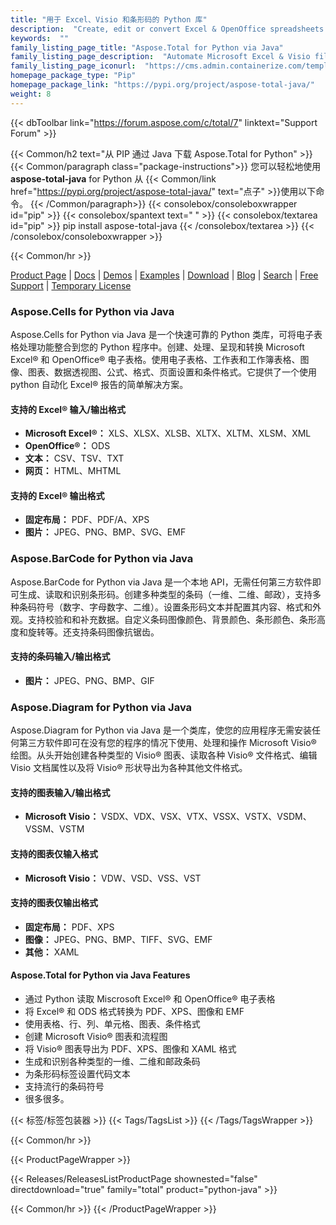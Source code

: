 ```yaml
---
title: "用于 Excel、Visio 和条形码的 Python 库"
description:  "Create, edit or convert Excel & OpenOffice spreadsheets and Visio diagram. Add barcode generation & scanning capabilities to Python apps"
keywords:  ""
family_listing_page_title: "Aspose.Total for Python via Java"
family_listing_page_description:  "Automate Microsoft Excel & Visio file generation, editing & conversion processes with Python libraries"
family_listing_page_iconurl:  "https://cms.admin.containerize.com/templates/aspose/img/products/total/aspose_total-for-python-via-java.svg"
homepage_package_type: "Pip"
homepage_package_link: "https://pypi.org/project/aspose-total-java/"
weight: 8
---
```


{{< dbToolbar link="https://forum.aspose.com/c/total/7" linktext="Support Forum" >}}

{{< Common/h2 text="从 PIP 通过 Java 下载 Aspose.Total for Python"  >}}
{{< Common/paragraph class="package-instructions">}}
您可以轻松地使用<b>aspose-total-java</b> for Python 从
{{< Common/link href="https://pypi.org/project/aspose-total-java/" text="点子"  >}}使用以下命令。
{{< /Common/paragraph>}}
{{< consolebox/consoleboxwrapper id="pip" >}}
       {{< consolebox/spantext text=" " >}}
       {{< consolebox/textarea id="pip" >}} pip install aspose-total-java {{< /consolebox/textarea >}}
{{< /consolebox/consoleboxwrapper >}}

{{< Common/hr >}}

[Product Page](https://products.aspose.com/total/python-java) | [Docs](https://docs.aspose.com/total/pythonjava/) | [Demos](https://products.aspose.app/total/family) | [Examples](https://aspose.github.io/) | [Download](https://downloads.aspose.com/total/pythonjava) | [Blog](https://blog.aspose.com/category/total/) | [Search](https://search.aspose.com/) | [Free Support](https://forum.aspose.com/c/total/7) | [Temporary License](https://purchase.aspose.com/temporary-license)

### Aspose.Cells for Python via Java

Aspose.Cells for Python via Java 是一个快速可靠的 Python 类库，可将电子表格处理功能整合到您的 Python 程序中。创建、处理、呈现和转换 Microsoft Excel® 和 OpenOffice® 电子表格。使用电子表格、工作表和工作簿表格、图像、图表、数据透视图、公式、格式、页面设置和条件格式。它提供了一个使用 python 自动化 Excel® 报告的简单解决方案。

#### 支持的 Excel® 输入/输出格式

- **Microsoft Excel®：** XLS、XLSX、XLSB、XLTX、XLTM、XLSM、XML
- **OpenOffice®：** ODS
- **文本：** CSV、TSV、TXT
- **网页：** HTML、MHTML

#### 支持的 Excel® 输出格式

- **固定布局：** PDF、PDF/A、XPS
- **图片：** JPEG、PNG、BMP、SVG、EMF

### Aspose.BarCode for Python via Java

Aspose.BarCode for Python via Java 是一个本地 API，无需任何第三方软件即可生成、读取和识别条形码。创建多种类型的条码（一维、二维、邮政），支持多种条码符号（数字、字母数字、二维）。设置条形码文本并配置其内容、格式和外观。支持校验和和补充数据。自定义条码图像颜色、背景颜色、条形颜色、条形高度和旋转等。还支持条码图像抗锯齿。

#### 支持的条码输入/输出格式

- **图片：** JPEG、PNG、BMP、GIF

### Aspose.Diagram for Python via Java

Aspose.Diagram for Python via Java 是一个类库，使您的应用程序无需安装任何第三方软件即可在没有您的程序的情况下使用、处理和操作 Microsoft Visio® 绘图。从头开始创建各种类型的 Visio® 图表、读取各种 Visio® 文件格式、编辑 Visio 文档属性以及将 Visio® 形状导出为各种其他文件格式。

#### 支持的图表输入/输出格式

- **Microsoft Visio：** VSDX、VDX、VSX、VTX、VSSX、VSTX、VSDM、VSSM、VSTM

#### 支持的图表仅输入格式

- **Microsoft Visio：** VDW、VSD、VSS、VST

#### 支持的图表仅输出格式

- **固定布局：** PDF、XPS
- **图像：** JPEG、PNG、BMP、TIFF、SVG、EMF
- **其他：** XAML

#### Aspose.Total for Python via Java Features

- 通过 Python 读取 Miscrosoft Excel® 和 OpenOffice® 电子表格
- 将 Excel® 和 ODS 格式转换为 PDF、XPS、图像和 EMF
- 使用表格、行、列、单元格、图表、条件格式
- 创建 Microsoft Visio® 图表和流程图
- 将 Visio® 图表导出为 PDF、XPS、图像和 XAML 格式
- 生成和识别各种类型的一维、二维和邮政条码
- 为条形码标签设置代码文本
- 支持流行的条码符号
- 很多很多。

{{< 标签/标签包装器 >}}
 {{< Tags/TagsList >}}
{{< /Tags/TagsWrapper >}}

{{< Common/hr >}}

{{< ProductPageWrapper >}}
<!-- ReleasesListProductPage-->
   {{< Releases/ReleasesListProductPage shownested="false"  directdownload="true" family="total" product="python-java" >}}
<!-- /ReleasesListProductPage-->
{{< Common/hr >}}
{{< /ProductPageWrapper >}}

